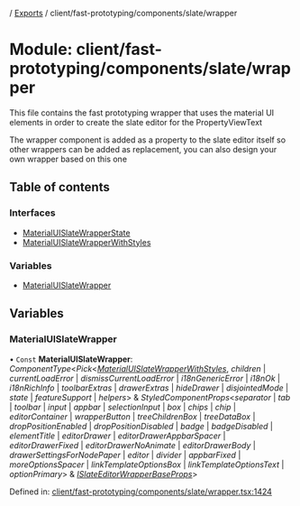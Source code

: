 [](../README.md) / [Exports](../modules.md) / client/fast-prototyping/components/slate/wrapper

# Module: client/fast-prototyping/components/slate/wrapper

This file contains the fast prototyping wrapper that uses the material UI elements
in order to create the slate editor for the PropertyViewText

The wrapper component is added as a property to the slate editor itself so other wrappers
can be added as replacement, you can also design your own wrapper based on this one

## Table of contents

### Interfaces

- [MaterialUISlateWrapperState](../interfaces/client_fast_prototyping_components_slate_wrapper.materialuislatewrapperstate.md)
- [MaterialUISlateWrapperWithStyles](../interfaces/client_fast_prototyping_components_slate_wrapper.materialuislatewrapperwithstyles.md)

### Variables

- [MaterialUISlateWrapper](client_fast_prototyping_components_slate_wrapper.md#materialuislatewrapper)

## Variables

### MaterialUISlateWrapper

• `Const` **MaterialUISlateWrapper**: *ComponentType*<*Pick*<[*MaterialUISlateWrapperWithStyles*](../interfaces/client_fast_prototyping_components_slate_wrapper.materialuislatewrapperwithstyles.md), *children* \| *currentLoadError* \| *dismissCurrentLoadError* \| *i18nGenericError* \| *i18nOk* \| *i18nRichInfo* \| *toolbarExtras* \| *drawerExtras* \| *hideDrawer* \| *disjointedMode* \| *state* \| *featureSupport* \| *helpers*\> & *StyledComponentProps*<*separator* \| *tab* \| *toolbar* \| *input* \| *appbar* \| *selectionInput* \| *box* \| *chips* \| *chip* \| *editorContainer* \| *wrapperButton* \| *treeChildrenBox* \| *treeDataBox* \| *dropPositionEnabled* \| *dropPositionDisabled* \| *badge* \| *badgeDisabled* \| *elementTitle* \| *editorDrawer* \| *editorDrawerAppbarSpacer* \| *editorDrawerFixed* \| *editorDrawerNoAnimate* \| *editorDrawerBody* \| *drawerSettingsForNodePaper* \| *editor* \| *divider* \| *appbarFixed* \| *moreOptionsSpacer* \| *linkTemplateOptionsBox* \| *linkTemplateOptionsText* \| *optionPrimary*\> & [*ISlateEditorWrapperBaseProps*](../interfaces/client_fast_prototyping_components_slate.islateeditorwrapperbaseprops.md)\>

Defined in: [client/fast-prototyping/components/slate/wrapper.tsx:1424](https://github.com/onzag/itemize/blob/5fcde7cf/client/fast-prototyping/components/slate/wrapper.tsx#L1424)
